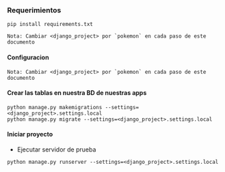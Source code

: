 ### Requerimientos
```
pip install requirements.txt

Nota: Cambiar <django_project> por `pokemon` en cada paso de este documento
```

#### Configuracion
```
Nota: Cambiar <django_project> por `pokemon` en cada paso de este documento
```

#### Crear las tablas en nuestra BD de nuestras apps
```
python manage.py makemigrations --settings=<django_project>.settings.local
python manage.py migrate --settings=<django_project>.settings.local
```

#### Iniciar proyecto

* Ejecutar servidor de prueba
```
python manage.py runserver --settings=<django_project>.settings.local
```
